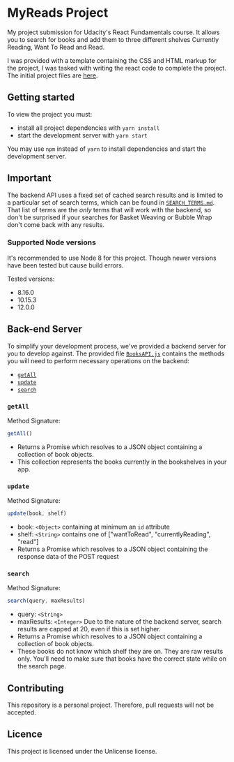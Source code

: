 # MyReads Project

My project submission for Udacity's React Fundamentals course. It allows you to search for books and add them to three
different shelves Currently Reading, Want To Read and Read.

I was provided with a template containing the CSS and HTML markup for the project, I was tasked with writing the react
code to complete the project. The initial project files are
[here](https://github.com/udacity/reactnd-project-myreads-starter).

## Getting started

To view the project you must:

* install all project dependencies with `yarn install`
* start the development server with `yarn start`

You may use `npm` instead of `yarn` to install dependencies and start the development server.

## Important

The backend API uses a fixed set of cached search results and is limited to a particular set of search terms, which can
be found in [`SEARCH_TERMS.md`](SEARCH_TERMS.md). That list of terms are the _only_ terms that will work with the
backend, so don't be surprised if your searches for Basket Weaving or Bubble Wrap don't come back with any results.

### Supported Node versions

It's recommended to use Node 8 for this project. Though newer versions have been tested but cause build errors.

Tested versions:
* 8.16.0
* 10.15.3
* 12.0.0

## Back-end Server

To simplify your development process, we've provided a backend server for you to develop against. The provided file
[`BooksAPI.js`](src/BooksAPI.js) contains the methods you will need to perform necessary operations on the backend:

* [`getAll`](#getall)
* [`update`](#update)
* [`search`](#search)

### `getAll`

Method Signature:

```js
getAll()
```

* Returns a Promise which resolves to a JSON object containing a collection of book objects.
* This collection represents the books currently in the bookshelves in your app.

### `update`

Method Signature:

```js
update(book, shelf)
```

* book: `<Object>` containing at minimum an `id` attribute
* shelf: `<String>` contains one of ["wantToRead", "currentlyReading", "read"]  
* Returns a Promise which resolves to a JSON object containing the response data of the POST request

### `search`

Method Signature:

```js
search(query, maxResults)
```

* query: `<String>`
* maxResults: `<Integer>` Due to the nature of the backend server, search results are capped at 20, even if this is set
higher.
* Returns a Promise which resolves to a JSON object containing a collection of book objects.
* These books do not know which shelf they are on. They are raw results only. You'll need to make sure that books have
the correct state while on the search page.

## Contributing

This repository is a personal project. Therefore, pull requests will not be accepted.

## Licence

This project is licensed under the Unlicense license.
